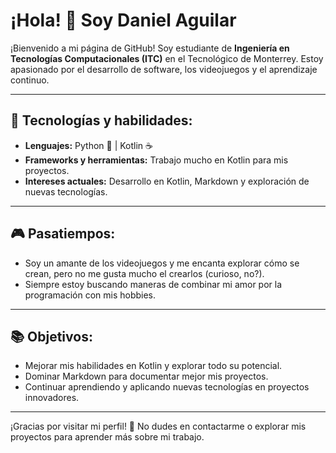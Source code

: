 # ¡Hola! 👋 Soy Daniel Aguilar

¡Bienvenido a mi página de GitHub! Soy estudiante de **Ingeniería en Tecnologías Computacionales (ITC)** en el Tecnológico de Monterrey. Estoy apasionado por el desarrollo de software, los videojuegos y el aprendizaje continuo.

---

## 🔧 Tecnologías y habilidades:
- **Lenguajes:** Python 🐍 | Kotlin ☕
- **Frameworks y herramientas:** Trabajo mucho en Kotlin para mis proyectos.
- **Intereses actuales:** Desarrollo en Kotlin, Markdown y exploración de nuevas tecnologías.

---

## 🎮 Pasatiempos:
- Soy un amante de los videojuegos y me encanta explorar cómo se crean, pero no me gusta mucho el crearlos (curioso, no?).
- Siempre estoy buscando maneras de combinar mi amor por la programación con mis hobbies.

---

## 📚 Objetivos:
- Mejorar mis habilidades en Kotlin y explorar todo su potencial.
- Dominar Markdown para documentar mejor mis proyectos.
- Continuar aprendiendo y aplicando nuevas tecnologías en proyectos innovadores.

---

¡Gracias por visitar mi perfil! 🚀 No dudes en contactarme o explorar mis proyectos para aprender más sobre mi trabajo.


<!---
vagosbirthday/vagosbirthday is a ✨ special ✨ repository because its `README.md` (this file) appears on your GitHub profile.
You can click the Preview link to take a look at your changes.
--->
